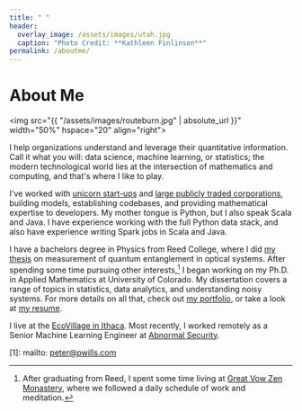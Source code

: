 ```yaml
---
title: " "
header:
  overlay_image: /assets/images/utah.jpg
  caption: "Photo Credit: **Kathleen Finlinson**"
permalink: /aboutme/
---
```


# About Me

<img src="{{ "/assets/images/routeburn.jpg" | absolute_url }}"
width="50%" hspace="20" align="right">

I help organizations understand and leverage their quantitative
information. Call it what you will: data science, machine learning, or
statistics; the modern technological world lies at the intersection of
mathematics and computing, and that's where I like to play.

I've worked with [unicorn start-ups][5] and [large publicly traded corporations][6],
building models, establishing codebases, and providing mathematical expertise to
developers. My mother tongue is Python, but I also speak Scala and Java. I have
experience working with the full Python data stack, and also have experience writing
Spark jobs in Scala and Java.

I have a bachelors degree in Physics from Reed College, where I did
[my thesis][2] on measurement of quantum entanglement in optical systems. After
spending some time pursuing other interests,[^fnote2] I began working on my
Ph.D. in Applied Mathematics at University of Colorado. My dissertation covers a
range of topics in statistics, data analytics, and understanding noisy
systems. For more details on all that, check out [my portfolio](/portfolio/), or
take a look at [my resume][4].

I live at the [EcoVillage in Ithaca](https://ecovillageithaca.org/). Most recently, I
worked remotely as a Senior Machine Learning Engineer at [Abnormal
Security](https://abnormalsecurity.com/).

[^fnote2]: After graduating from Reed, I spent some time living at
	[Great Vow Zen Monastery][3], where we followed a daily schedule of work and
	meditation.

[1]: mailto: peter@pwills.com

[2]: /assets/docs/thesis.pdf

[3]: https://www.zendust.org/monastery

[4]: /assets/docs/resume.pdf

[5]: https://www.abnormalsecurity.com

[6]: https://www.stitchfix.com

[7]: https://multithreaded.stitchfix.com/algorithms/
